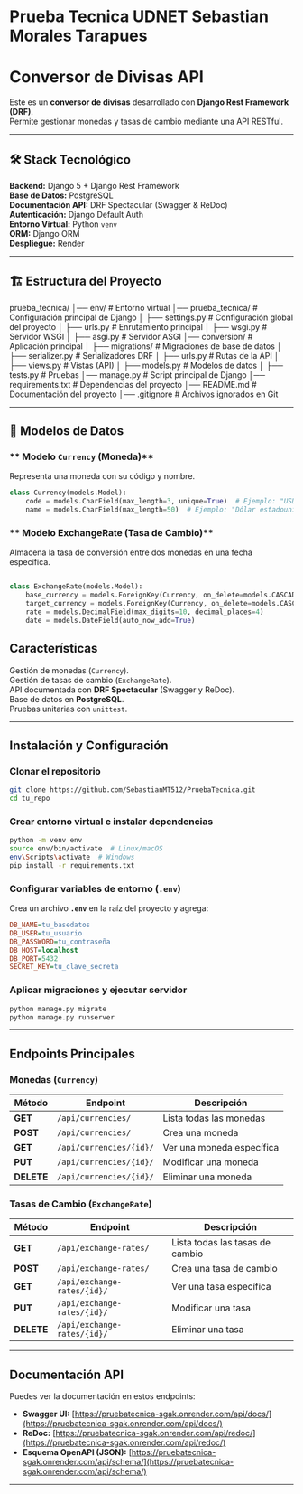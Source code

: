 # Prueba Tecnica UDNET Sebastian Morales Tarapues

# Conversor de Divisas API

Este es un **conversor de divisas** desarrollado con **Django Rest Framework (DRF)**.  
Permite gestionar monedas y tasas de cambio mediante una API RESTful.

---

## 🛠️ Stack Tecnológico

**Backend:** Django 5 + Django Rest Framework  
 **Base de Datos:** PostgreSQL  
 **Documentación API:** DRF Spectacular (Swagger & ReDoc)  
 **Autenticación:** Django Default Auth  
 **Entorno Virtual:** Python `venv`  
 **ORM:** Django ORM  
 **Despliegue:** Render

---

## 🏗️ Estructura del Proyecto

prueba_tecnica/
│── env/ # Entorno virtual
│── prueba_tecnica/ # Configuración principal de Django
│ ├── settings.py # Configuración global del proyecto
│ ├── urls.py # Enrutamiento principal
│ ├── wsgi.py # Servidor WSGI
│ ├── asgi.py # Servidor ASGI
│── conversion/ # Aplicación principal
│ ├── migrations/ # Migraciones de base de datos
│ ├── serializer.py # Serializadores DRF
│ ├── urls.py # Rutas de la API
│ ├── views.py # Vistas (API)
│ ├── models.py # Modelos de datos
│ ├── tests.py # Pruebas
│── manage.py # Script principal de Django
│── requirements.txt # Dependencias del proyecto
│── README.md # Documentación del proyecto
│── .gitignore # Archivos ignorados en Git

---

## 📄 Modelos de Datos

### ** Modelo `Currency` (Moneda)**

Representa una moneda con su código y nombre.

```python
class Currency(models.Model):
    code = models.CharField(max_length=3, unique=True)  # Ejemplo: "USD", "EUR"
    name = models.CharField(max_length=50)  # Ejemplo: "Dólar estadounidense"

```

### ** Modelo ExchangeRate (Tasa de Cambio)**

Almacena la tasa de conversión entre dos monedas en una fecha específica.

```python

class ExchangeRate(models.Model):
    base_currency = models.ForeignKey(Currency, on_delete=models.CASCADE, related_name="base_rates")
    target_currency = models.ForeignKey(Currency, on_delete=models.CASCADE, related_name="target_rates")
    rate = models.DecimalField(max_digits=10, decimal_places=4)
    date = models.DateField(auto_now_add=True)
```

## Características

Gestión de monedas (`Currency`).  
 Gestión de tasas de cambio (`ExchangeRate`).  
 API documentada con **DRF Spectacular** (Swagger y ReDoc).  
 Base de datos en **PostgreSQL**.  
 Pruebas unitarias con `unittest`.

---

## Instalación y Configuración

### **Clonar el repositorio**

```sh
git clone https://github.com/SebastianMT512/PruebaTecnica.git
cd tu_repo
```

### **Crear entorno virtual e instalar dependencias**

```sh
python -m venv env
source env/bin/activate  # Linux/macOS
env\Scripts\activate  # Windows
pip install -r requirements.txt
```

### **Configurar variables de entorno** (`.env`)

Crea un archivo **`.env`** en la raíz del proyecto y agrega:

```ini
DB_NAME=tu_basedatos
DB_USER=tu_usuario
DB_PASSWORD=tu_contraseña
DB_HOST=localhost
DB_PORT=5432
SECRET_KEY=tu_clave_secreta
```

### **Aplicar migraciones y ejecutar servidor**

```sh
python manage.py migrate
python manage.py runserver
```

---

## Endpoints Principales

### **Monedas (`Currency`)**

| Método     | Endpoint                | Descripción               |
| ---------- | ----------------------- | ------------------------- |
| **GET**    | `/api/currencies/`      | Lista todas las monedas   |
| **POST**   | `/api/currencies/`      | Crea una moneda           |
| **GET**    | `/api/currencies/{id}/` | Ver una moneda específica |
| **PUT**    | `/api/currencies/{id}/` | Modificar una moneda      |
| **DELETE** | `/api/currencies/{id}/` | Eliminar una moneda       |

### **Tasas de Cambio (`ExchangeRate`)**

| Método     | Endpoint                    | Descripción                     |
| ---------- | --------------------------- | ------------------------------- |
| **GET**    | `/api/exchange-rates/`      | Lista todas las tasas de cambio |
| **POST**   | `/api/exchange-rates/`      | Crea una tasa de cambio         |
| **GET**    | `/api/exchange-rates/{id}/` | Ver una tasa específica         |
| **PUT**    | `/api/exchange-rates/{id}/` | Modificar una tasa              |
| **DELETE** | `/api/exchange-rates/{id}/` | Eliminar una tasa               |

---

## Documentación API

Puedes ver la documentación en estos endpoints:

-  **Swagger UI:** [https://pruebatecnica-sgak.onrender.com/api/docs/](https://pruebatecnica-sgak.onrender.com/api/docs/)
-  **ReDoc:** [https://pruebatecnica-sgak.onrender.com/api/redoc/](https://pruebatecnica-sgak.onrender.com/api/redoc/)
-  **Esquema OpenAPI (JSON):** [https://pruebatecnica-sgak.onrender.com/api/schema/](https://pruebatecnica-sgak.onrender.com/api/schema/)

---
